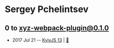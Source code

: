 # Sergey Pchelintsev

## 0 to xyz-webpack-plugin@0.1.0
- 2017 Jul 21 -- [KyivJS 13](https://www.youtube.com/watch?v=qDt2JKvFkFA)  | [:notebook:](http://slides.com/jalkoby/from-zero-to-xyz-webpack-plugin)  
